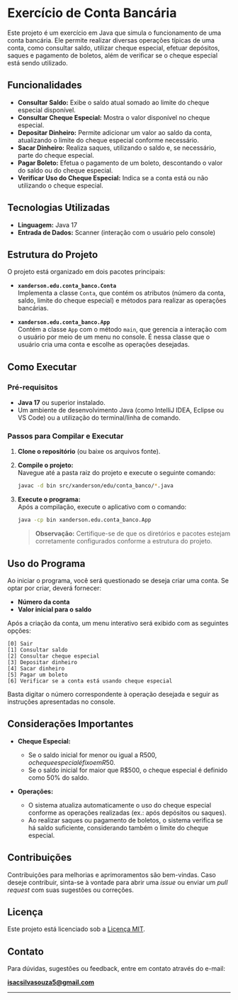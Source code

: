 # Exercício de Conta Bancária

Este projeto é um exercício em Java que simula o funcionamento de uma conta bancária. Ele permite realizar diversas operações típicas de uma conta, como consultar saldo, utilizar cheque especial, efetuar depósitos, saques e pagamento de boletos, além de verificar se o cheque especial está sendo utilizado.

## Funcionalidades

- **Consultar Saldo:** Exibe o saldo atual somado ao limite do cheque especial disponível.
- **Consultar Cheque Especial:** Mostra o valor disponível no cheque especial.
- **Depositar Dinheiro:** Permite adicionar um valor ao saldo da conta, atualizando o limite do cheque especial conforme necessário.
- **Sacar Dinheiro:** Realiza saques, utilizando o saldo e, se necessário, parte do cheque especial.
- **Pagar Boleto:** Efetua o pagamento de um boleto, descontando o valor do saldo ou do cheque especial.
- **Verificar Uso do Cheque Especial:** Indica se a conta está ou não utilizando o cheque especial.

## Tecnologias Utilizadas

- **Linguagem:** Java 17
- **Entrada de Dados:** Scanner (interação com o usuário pelo console)

## Estrutura do Projeto

O projeto está organizado em dois pacotes principais:

- **`xanderson.edu.conta_banco.Conta`**  
  Implementa a classe `Conta`, que contém os atributos (número da conta, saldo, limite do cheque especial) e métodos para realizar as operações bancárias.

- **`xanderson.edu.conta_banco.App`**  
  Contém a classe `App` com o método `main`, que gerencia a interação com o usuário por meio de um menu no console. É nessa classe que o usuário cria uma conta e escolhe as operações desejadas.

## Como Executar

### Pré-requisitos

- **Java 17** ou superior instalado.
- Um ambiente de desenvolvimento Java (como IntelliJ IDEA, Eclipse ou VS Code) ou a utilização do terminal/linha de comando.

### Passos para Compilar e Executar

1. **Clone o repositório** (ou baixe os arquivos fonte).

2. **Compile o projeto:**  
   Navegue até a pasta raiz do projeto e execute o seguinte comando:
   
   ```sh
   javac -d bin src/xanderson/edu/conta_banco/*.java
   ```

3. **Execute o programa:**  
   Após a compilação, execute o aplicativo com o comando:
   
   ```sh
   java -cp bin xanderson.edu.conta_banco.App
   ```

   > **Observação:** Certifique-se de que os diretórios e pacotes estejam corretamente configurados conforme a estrutura do projeto.

## Uso do Programa

Ao iniciar o programa, você será questionado se deseja criar uma conta. Se optar por criar, deverá fornecer:

- **Número da conta**
- **Valor inicial para o saldo**

Após a criação da conta, um menu interativo será exibido com as seguintes opções:

```
[0] Sair
[1] Consultar saldo
[2] Consultar cheque especial
[3] Depositar dinheiro
[4] Sacar dinheiro
[5] Pagar um boleto
[6] Verificar se a conta está usando cheque especial
```

Basta digitar o número correspondente à operação desejada e seguir as instruções apresentadas no console.

## Considerações Importantes

- **Cheque Especial:**  
  - Se o saldo inicial for menor ou igual a R$500, o cheque especial é fixo em R$50.
  - Se o saldo inicial for maior que R$500, o cheque especial é definido como 50% do saldo.

- **Operações:**  
  - O sistema atualiza automaticamente o uso do cheque especial conforme as operações realizadas (ex.: após depósitos ou saques).
  - Ao realizar saques ou pagamento de boletos, o sistema verifica se há saldo suficiente, considerando também o limite do cheque especial.

## Contribuições

Contribuições para melhorias e aprimoramentos são bem-vindas. Caso deseje contribuir, sinta-se à vontade para abrir uma _issue_ ou enviar um _pull request_ com suas sugestões ou correções.

## Licença

Este projeto está licenciado sob a [Licença MIT](LICENSE).

## Contato

Para dúvidas, sugestões ou feedback, entre em contato através do e-mail:

**isacsilvasouza5@gmail.com**

---



